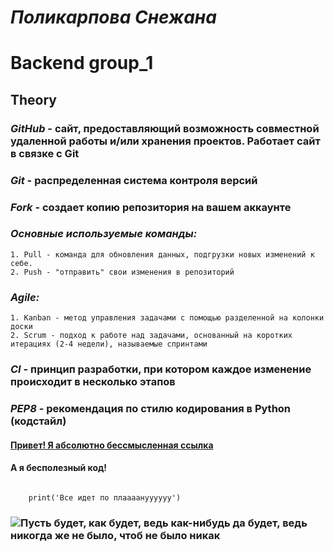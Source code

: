 # *Поликарпова Снежана*

# **Backend group_1**

## Theory

### *GitHub* - сайт, предоставляющий возможность совместной удаленной работы и/или хранения проектов. Работает сайт в связке с Git
### *Git* - распределенная система контроля версий

### *Fork* - создает копию репозитория на вашем аккаунте

### *Основные используемые команды:*
    1. Pull - команда для обновления данных, подгрузки новых изменений к себе.
    2. Push - "отправить" свои изменения в репозиторий

### *Agile:*
    1. Kanban - метод управления задачами с помощью разделенной на колонки доски
    2. Scrum - подход к работе над задачами, основанный на коротких итерациях (2-4 недели), называемые спринтами

### *СI* - принцип разработки, при котором каждое изменение происходит в несколько этапов

### *PEP8* - рекомендация по стилю кодирования в Python (кодстайл)

#### [Привет! Я абсолютно бессмысленная ссылка](https://www.youtube.com/watch?v=0Ji4kJ3-0E4)

#### А я бесполезный код!

```
    
    print('Все идет по плаааануууууу')

```

### ![Пусть будет, как будет, ведь как-нибудь да будет, ведь никогда же не было, чтоб не было никак](C:\Users\admin\Desktop\FinalExamForm_Polikarpova\IntroToIT\pyp.jpg)